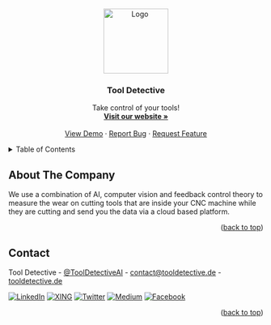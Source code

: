 <a name="readme-top"></a>

<!-- PROJECT LOGO -->
<br />
<div align="center">
  <a href="https://tooldetective.de">
    <img src="https://i.imgur.com/Mpob6Hw.png" alt="Logo" width="128" height="128">
  </a>

  <h3 align="center">Tool Detective</h3>

  <p align="center">
    Take control of your tools!
    <br />
    <a href="https://tooldetective.de"><strong>Visit our website »</strong></a>
    <br />
    <br />
    <a href="https://github.com/Tool-Detective/.github/issues">View Demo</a>
    ·
    <a href="https://github.com/Tool-Detective/.github/issues">Report Bug</a>
    ·
    <a href="https://github.com/Tool-Detective/.github/issues">Request Feature</a>
  </p>
</div>

<!-- TABLE OF CONTENTS -->
<details>
  <summary>Table of Contents</summary>
  <ol>
    <li><a href="#about-the-company">About The Company</a></li>
    <li><a href="#contact">Contact</a></li>
  </ol>
</details>

<!-- [![Product Name Screen Shot][product-screenshot]](https://example.com) -->

<!-- ABOUT THE PROJECT -->
## About The Company

We use a combination of AI, computer vision and feedback control theory to measure the wear on cutting tools that are inside your CNC machine while they are cutting and send you the data via a cloud based platform.

<!-- IMAGE -->

<p align="right">(<a href="#readme-top">back to top</a>)</p>


<!-- CONTACT -->
## Contact

Tool Detective - [@ToolDetectiveAI](https://twitter.com/ToolDetectiveAI) - contact@tooldetective.de - [tooldetective.de](https://www.tooldetective.de)

[![LinkedIn][linkedin-shield]][linkedin-url]
[![XING][xing-shield]][xing-url]
[![Twitter][twitter-shield]][twitter-url]
[![Medium][medium-shield]][medium-url]
[![Facebook][facebook-shield]][facebook-url]

<p align="right">(<a href="#readme-top">back to top</a>)</p>

<!-- MARKDOWN LINKS & IMAGES -->
<!-- https://www.markdownguide.org/basic-syntax/#reference-style-links -->
[linkedin-shield]: https://img.shields.io/badge/linkedin-%230077B5.svg?style=for-the-badge&logo=linkedin&logoColor=white&colorB=555
[linkedin-url]: https://www.linkedin.com/company/tooldetective/
[xing-shield]: https://img.shields.io/badge/xing-%23006567.svg?style=for-the-badge&logo=xing&logoColor=white&colorB=555
[xing-url]: https://linkedin.com/in/othneildrew
[twitter-shield]: https://img.shields.io/badge/Twitter-%231DA1F2.svg?style=for-the-badge&logo=Twitter&logoColor=white&colorB=555
[twitter-url]: https://linkedin.com/in/othneildrew
[medium-shield]: https://img.shields.io/badge/Medium-12100E?style=for-the-badge&logo=medium&logoColor=white&colorB=555
[medium-url]: https://linkedin.com/in/othneildrew
[facebook-shield]: https://img.shields.io/badge/Facebook-%231877F2.svg?style=for-the-badge&logo=Facebook&logoColor=white&colorB=555
[facebook-url]: https://linkedin.com/in/othneildrew
[product-screenshot]: images/screenshot.png
